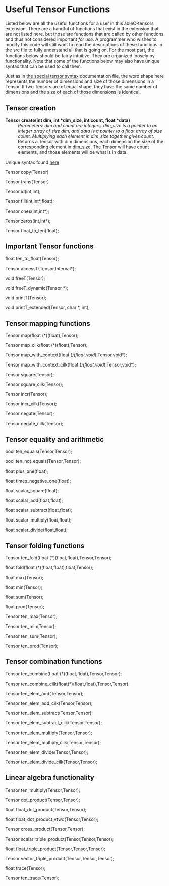 # Useful Tensor Functions
Listed below are all the useful functions for a user in this ableC-tensors extension. There are a handful of functions that exist in the extension that are not listed here, but those are functions that are called by other functions and thus not considered important *for use*. A programmer who wishes to modify this code will still want to read the descriptions of these functions in the src file to fully understand all that is going on. For the most part, the functions below should be fairly intuitive. They are organized loosely by functionality. Note that some of the functions below may also have unique syntax that can be used to call them. 

Just as in [the special tensor syntax](https://github.umn.edu/melt/ableC-tensors/blob/master/learn_ableC_tensors/special_tensor_syntax.md) documentation file, the word shape here represents the number of dimensions and size of those dimensions in a Tensor. If two Tensors are of equal shape, they have the same number of dimensions and the size of each of those dimensions is identical.

## Tensor creation
<dl>
<b>Tensor create(int dim, int *dim_size, int count, float *data)</b> 
  <dd><i>Parameters: dim and count are integers, dim_size is a pointer to an integer array of size dim, and data is a pointer to a float array of size count. Multiplying each element in dim_size together gives count. </i></dd>
  <dd>Returns a Tensor with dim dimensions, each dimension the size of the corresponding element in dim_size. The Tensor will have count elements, and those elements will be what is in data.</dd>
</d1>

Unique syntax found [here](https://github.umn.edu/melt/ableC-tensors/blob/master/learn_ableC_tensors/tensors_and_intervals.md#tensors)

Tensor copy(Tensor)

Tensor trans(Tensor)

Tensor id(int,int);

Tensor fill(int,int*,float);

Tensor ones(int,int*);

Tensor zeros(int,int*);

Tensor float_to_ten(float);

## Important Tensor functions
float ten_to_float(Tensor);

Tensor accessT(Tensor,Interval*);

void freeT(Tensor);

void freeT_dynamic(Tensor *);

void printT(Tensor); 

void printT_extended(Tensor, char *, int); 

## Tensor mapping functions
Tensor map(float (*)(float),Tensor);

Tensor map_cilk(float (*)(float),Tensor);

Tensor map_with_context(float (*)(float,void*),Tensor,void*); 

Tensor map_with_context_cilk(float (*)(float,void*),Tensor,void*); 

Tensor square(Tensor);

Tensor square_cilk(Tensor);

Tensor incr(Tensor);

Tensor incr_cilk(Tensor);

Tensor negate(Tensor);

Tensor negate_cilk(Tensor);

## Tensor equality and arithmetic 
bool ten_equals(Tensor,Tensor);

bool ten_not_equals(Tensor,Tensor);

float plus_one(float);

float times_negative_one(float);

float scalar_square(float);

float scalar_add(float,float);

float scalar_subtract(float,float);

float scalar_multiply(float,float);

float scalar_divide(float,float);

## Tensor folding functions
Tensor ten_fold(float (*)(float,float),Tensor,Tensor);

float fold(float (*)(float,float),float,Tensor);

float max(Tensor);

float min(Tensor);

float sum(Tensor);

float prod(Tensor);

Tensor ten_max(Tensor);

Tensor ten_min(Tensor);

Tensor ten_sum(Tensor);

Tensor ten_prod(Tensor);

## Tensor combination functions
Tensor ten_combine(float (*)(float,float),Tensor,Tensor);

Tensor ten_combine_cilk(float(*)(float,float),Tensor,Tensor);

Tensor ten_elem_add(Tensor,Tensor);

Tensor ten_elem_add_cilk(Tensor,Tensor); 

Tensor ten_elem_subtract(Tensor,Tensor);

Tensor ten_elem_subtract_cilk(Tensor,Tensor); 

Tensor ten_elem_multiply(Tensor,Tensor);

Tensor ten_elem_multiply_cilk(Tensor,Tensor); 

Tensor ten_elem_divide(Tensor,Tensor);

Tensor ten_elem_divide_cilk(Tensor,Tensor); 

## Linear algebra functionality
Tensor ten_multiply(Tensor,Tensor);

Tensor dot_product(Tensor,Tensor);

float float_dot_product(Tensor,Tensor);

float float_dot_product_vtwo(Tensor,Tensor);

Tensor cross_product(Tensor,Tensor);

Tensor scalar_triple_product(Tensor,Tensor,Tensor);

float float_triple_product(Tensor,Tensor,Tensor);

Tensor vector_triple_product(Tensor,Tensor,Tensor);

float trace(Tensor);

Tensor ten_trace(Tensor);
